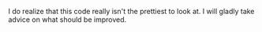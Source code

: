 I do realize that this code really isn't the prettiest to look at. I will gladly take advice on what should be improved.
                                                                   
